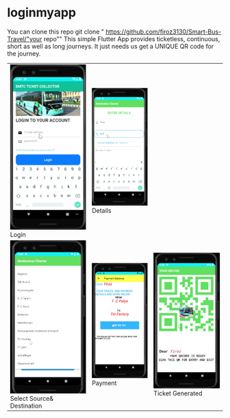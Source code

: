 # loginmyapp
You can clone this repo
git clone " https://github.com/firoz3130/Smart-Bus-Travel/"your repo""
This simple Flutter App provides ticketless, continuous, short as well as long journeys.
It just needs us get a UNIQUE QR code for the journey.
<table>
<tr>
<td ><img src="1stpage.jpg" width=250>Login</td>
<td ><img src="2ndpage.jpg" width=250>Details</td>

</tr>
  <tr>
  <td ><img src="3rdpage.jpg" width=250>Select Source& Destination</td>
   
<td ><img src="4thpagea.jpg" width=250>Payment</td>
<td ><img src="5thpage.jpg" width=250>Ticket Generated</td>
  </tr>
</table>
